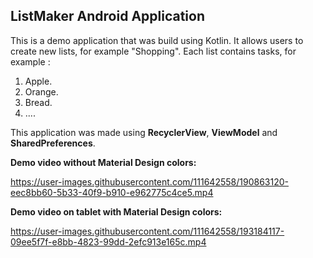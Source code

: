 ## ListMaker Android Application

This is a demo application that was build using Kotlin. It allows users to create new lists, for example "Shopping". Each list contains tasks, for example :

 1. Apple.
 2. Orange.
 3. Bread.
 4. ....

This application was made using **RecyclerView**, **ViewModel** and **SharedPreferences**.

**Demo video without Material Design colors:**

https://user-images.githubusercontent.com/111642558/190863120-eec8bb60-5b33-40f9-b910-e962775c4ce5.mp4


**Demo video on tablet with Material Design colors:**



https://user-images.githubusercontent.com/111642558/193184117-09ee5f7f-e8bb-4823-99dd-2efc913e165c.mp4

